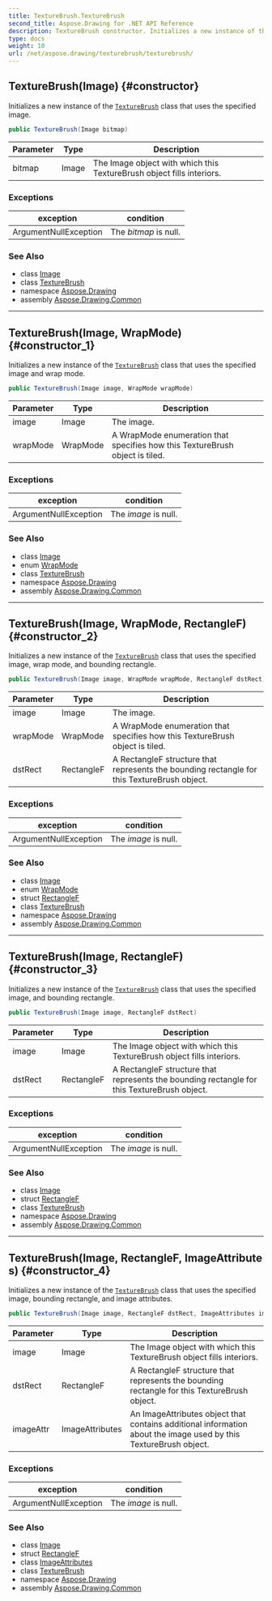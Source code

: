 ```yaml
---
title: TextureBrush.TextureBrush
second_title: Aspose.Drawing for .NET API Reference
description: TextureBrush constructor. Initializes a new instance of the TextureBrush class that uses the specified image
type: docs
weight: 10
url: /net/aspose.drawing/texturebrush/texturebrush/
---
```

## TextureBrush(Image) {#constructor}

Initializes a new instance of the [`TextureBrush`](../) class that uses the specified image.

```csharp
public TextureBrush(Image bitmap)
```

| Parameter | Type | Description |
| --- | --- | --- |
| bitmap | Image | The Image object with which this TextureBrush object fills interiors. |

### Exceptions

| exception | condition |
| --- | --- |
| ArgumentNullException | The *bitmap* is null. |

### See Also

* class [Image](../../image/)
* class [TextureBrush](../)
* namespace [Aspose.Drawing](../../texturebrush/)
* assembly [Aspose.Drawing.Common](../../../)

---

## TextureBrush(Image, WrapMode) {#constructor_1}

Initializes a new instance of the [`TextureBrush`](../) class that uses the specified image and wrap mode.

```csharp
public TextureBrush(Image image, WrapMode wrapMode)
```

| Parameter | Type | Description |
| --- | --- | --- |
| image | Image | The image. |
| wrapMode | WrapMode | A WrapMode enumeration that specifies how this TextureBrush object is tiled. |

### Exceptions

| exception | condition |
| --- | --- |
| ArgumentNullException | The *image* is null. |

### See Also

* class [Image](../../image/)
* enum [WrapMode](../../../aspose.drawing.drawing2d/wrapmode/)
* class [TextureBrush](../)
* namespace [Aspose.Drawing](../../texturebrush/)
* assembly [Aspose.Drawing.Common](../../../)

---

## TextureBrush(Image, WrapMode, RectangleF) {#constructor_2}

Initializes a new instance of the [`TextureBrush`](../) class that uses the specified image, wrap mode, and bounding rectangle.

```csharp
public TextureBrush(Image image, WrapMode wrapMode, RectangleF dstRect)
```

| Parameter | Type | Description |
| --- | --- | --- |
| image | Image | The image. |
| wrapMode | WrapMode | A WrapMode enumeration that specifies how this TextureBrush object is tiled. |
| dstRect | RectangleF | A RectangleF structure that represents the bounding rectangle for this TextureBrush object. |

### Exceptions

| exception | condition |
| --- | --- |
| ArgumentNullException | The *image* is null. |

### See Also

* class [Image](../../image/)
* enum [WrapMode](../../../aspose.drawing.drawing2d/wrapmode/)
* struct [RectangleF](../../rectanglef/)
* class [TextureBrush](../)
* namespace [Aspose.Drawing](../../texturebrush/)
* assembly [Aspose.Drawing.Common](../../../)

---

## TextureBrush(Image, RectangleF) {#constructor_3}

Initializes a new instance of the [`TextureBrush`](../) class that uses the specified image, and bounding rectangle.

```csharp
public TextureBrush(Image image, RectangleF dstRect)
```

| Parameter | Type | Description |
| --- | --- | --- |
| image | Image | The Image object with which this TextureBrush object fills interiors. |
| dstRect | RectangleF | A RectangleF structure that represents the bounding rectangle for this TextureBrush object. |

### Exceptions

| exception | condition |
| --- | --- |
| ArgumentNullException | The *image* is null. |

### See Also

* class [Image](../../image/)
* struct [RectangleF](../../rectanglef/)
* class [TextureBrush](../)
* namespace [Aspose.Drawing](../../texturebrush/)
* assembly [Aspose.Drawing.Common](../../../)

---

## TextureBrush(Image, RectangleF, ImageAttributes) {#constructor_4}

Initializes a new instance of the [`TextureBrush`](../) class that uses the specified image, bounding rectangle, and image attributes.

```csharp
public TextureBrush(Image image, RectangleF dstRect, ImageAttributes imageAttr)
```

| Parameter | Type | Description |
| --- | --- | --- |
| image | Image | The Image object with which this TextureBrush object fills interiors. |
| dstRect | RectangleF | A RectangleF structure that represents the bounding rectangle for this TextureBrush object. |
| imageAttr | ImageAttributes | An ImageAttributes object that contains additional information about the image used by this TextureBrush object. |

### Exceptions

| exception | condition |
| --- | --- |
| ArgumentNullException | The *image* is null. |

### See Also

* class [Image](../../image/)
* struct [RectangleF](../../rectanglef/)
* class [ImageAttributes](../../../aspose.drawing.imaging/imageattributes/)
* class [TextureBrush](../)
* namespace [Aspose.Drawing](../../texturebrush/)
* assembly [Aspose.Drawing.Common](../../../)



